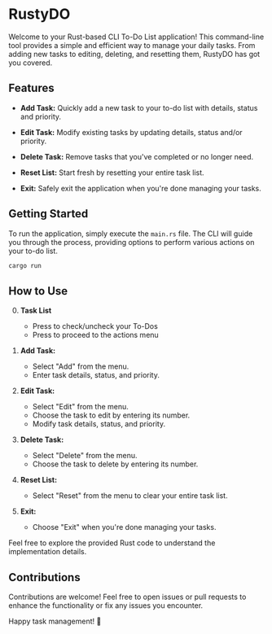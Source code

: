 # RustyDO

Welcome to your Rust-based CLI To-Do List application! This command-line tool provides a simple and efficient way to manage your daily tasks. From adding new tasks to editing, deleting, and resetting them, RustyDO has got you covered.

## Features

- **Add Task:** Quickly add a new task to your to-do list with details, status and priority.

- **Edit Task:** Modify existing tasks by updating details, status and/or priority.

- **Delete Task:** Remove tasks that you've completed or no longer need.

- **Reset List:** Start fresh by resetting your entire task list.

- **Exit:** Safely exit the application when you're done managing your tasks.

## Getting Started

To run the application, simply execute the `main.rs` file. The CLI will guide you through the process, providing options to perform various actions on your to-do list.

```bash
cargo run
```

## How to Use

0. **Task List**
   - Press <Space> to check/uncheck your To-Dos
   - Press <Enter> to proceed to the actions menu

2. **Add Task:**
   - Select "Add" from the menu.
   - Enter task details, status, and priority.

3. **Edit Task:**
   - Select "Edit" from the menu.
   - Choose the task to edit by entering its number.
   - Modify task details, status, and priority.

4. **Delete Task:**
   - Select "Delete" from the menu.
   - Choose the task to delete by entering its number.

5. **Reset List:**
   - Select "Reset" from the menu to clear your entire task list.

6. **Exit:**
   - Choose "Exit" when you're done managing your tasks.

Feel free to explore the provided Rust code to understand the implementation details.

## Contributions

Contributions are welcome! Feel free to open issues or pull requests to enhance the functionality or fix any issues you encounter.

Happy task management! 🚀
